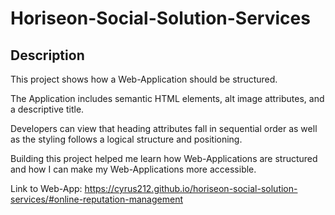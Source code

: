 # Horiseon-Social-Solution-Services

## Description

This project shows how a Web-Application should be structured. 

The Application includes semantic HTML elements, alt image attributes, and a descriptive title.

Developers can view that heading attributes fall in sequential order as well as the styling follows a logical structure and positioning.

Building this project helped me learn how Web-Applications are structured and how I can make my Web-Applications more accessible.

Link to Web-App: https://cyrus212.github.io/horiseon-social-solution-services/#online-reputation-management
